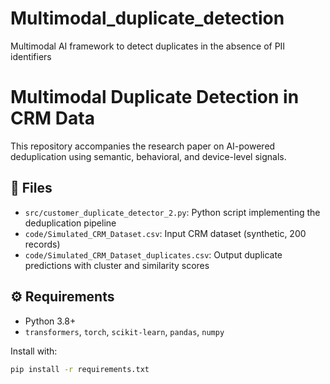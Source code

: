 # Multimodal_duplicate_detection
Multimodal AI framework to detect duplicates in the absence of PII identifiers
# Multimodal Duplicate Detection in CRM Data

This repository accompanies the research paper on AI-powered deduplication using semantic, behavioral, and device-level signals.

## 📂 Files

- `src/customer_duplicate_detector_2.py`: Python script implementing the deduplication pipeline
- `code/Simulated_CRM_Dataset.csv`: Input CRM dataset (synthetic, 200 records)
- `code/Simulated_CRM_Dataset_duplicates.csv`: Output duplicate predictions with cluster and similarity scores

## ⚙️ Requirements

- Python 3.8+
- `transformers`, `torch`, `scikit-learn`, `pandas`, `numpy`

Install with:

```bash
pip install -r requirements.txt


